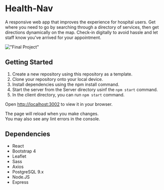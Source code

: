 # Health-Nav

A responsive web app that improves the experience for hospital users.
Get where you need to go by searching through a directory of services, then get directions dynamically on the map. Check-in digitally to avoid hassle and let staff know you've arrived for your appointment.

!["Final Project"](readme.gif)

## Getting Started
1. Create a new repository using this repository as a template.
2. Clone your repository onto your local device.
3. Install dependencies using the npm install command.
4. Start the server from the Server directory usinf the `npm start` command.
5. In the client directory, you can run `npm start` command.
 
Open [http://localhost:3002](http://localhost:3002) to view it in your browser.

The page will reload when you make changes.\
You may also see any lint errors in the console.


## Dependencies

- React
- Bootstrap 4
- Leaflet
- Sass
- Axios
- PostgreSQL 9.x
- Node.JS
- Express